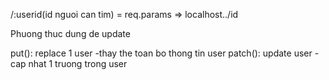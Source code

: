 /:userid(id nguoi can tim) = req.params => localhost../id

Phuong thuc dung de update

put(): replace 1 user
    -thay the toan bo thong tin user
patch(): update user
    -cap nhat 1 truong trong user
